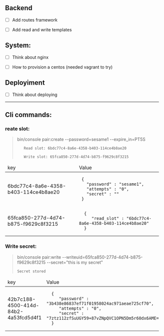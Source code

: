 
## Backend

- [ ] Add routes framework
- [ ] Add read and write templates


## System:

- [ ] Think about nginx
- [ ] How to provision a centos (needed vagrant to try)


## Deployiment

- [ ] Think about deploying

----

## Cli commands:


### reate slot:                                                                                                                                    

> bin/console pair:create --password=sesame1 --expire_in=PT5S
> 
>        Read slot: 6bdc77c4-8a6e-4358-b403-114ce4b8ae20
>
>        Write slot: 65fca850-277d-4d74-b875-f9629c8f3215

<table>
  <thead>
    <td>key</td>
    <td>Value</td>
  </thead>

  <tr>
    <td>6bdc77c4-8a6e-4358-b403-114ce4b8ae20</td>
    <td>
       
     {
       "password" : "sesame1",
       "attempts" : "0",
       "secret" : ""
     }
        
   </td>
  </tr>
  <tr>
    <td>65fca850-277d-4d74-b875-f9629c8f3215</td>
    <td>
       
      {
         "read_slot" : "6bdc77c4-8a6e-4358-b403-114ce4b8ae20"
      }
        
   </td>
  </tr>
 </table>

### Write secret:

> bin/console pair:write --writeuid=65fca850-277d-4d74-b875-f9629c8f3215 --secret="this is my secret"
>
>     Secret stored

<table>
  <thead>
    <td>key</td>
    <td>Value</td>
  </thead>

  <tr>
    <td>42b7c188-4500-414d-84b2-4a53fcd5d4f1</td>
    <td>
       
      {
         "password" : "3b438e86837ef71f01958024ac971aeae725cf70",
         "attempts" : "0",
         "secret" : "7ztz112zfSuUGY59+87vZNpQVC1OPN5Dm5r60dx6AME="
      }
        
   </td>
  </tr>
 </table>
